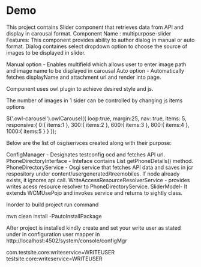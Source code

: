 # Demo
This project contains Slider component that retrieves data from API and display in carousal format.
Component Name : multipurpose-slider
Features: This component provides ability to author dialog in manual or auto format.
Dialog containes select dropdown option to choose the source of images to be displayed in slider.

Manual option - Enables multifield which allows user to enter image path and image name to be displayed in carousal
Auto option - Automatically fetches displayName and attachment url and render into page.

Component uses owl plugin to achieve desired style and js.

The number of images in 1 sider can be controlled by changing js items options

$('.owl-carousel').owlCarousel({
    loop:true,
    margin:25,
    nav: true,
    items: 5,
    responsive:{
        0:{
            items:1
        },
         300:{
            items:2
        },
        600:{
            items:3
        },
        800:{
            items:4
        },
        1000:{
            items:5
        }
    }
});


Below are the list of osgiserivces created along with their purpose:

ConfigManager - Designates testconfig ocd and fetches API url.<br>
PhoneDirectoryInterface - Inteface contains  List<PhoneDirectoryModel> getPhoneDetails() method.
PhoneDirectoryService - Osgi service that fetches API data and saves in jcr respository under content/usergenerated/treemobiles. If node already exists, it ignores api call.
WriteAccessResourceResolverService - provides writes acess resource resolver to PhoneDirectoryService.
SliderModel- It extends WCMUsePojo and invokes service and returns to sightly class.

Inorder to build project run command

mvn clean install -PautoInstallPackage

After project is installed kindly create and set your write user as stated under in configuration user mapper in http://localhost:4502/system/console/configMgr

com.testsite.core:writeservice=WRITEUSER
testsite.core:writeservice=WRITEUSER
